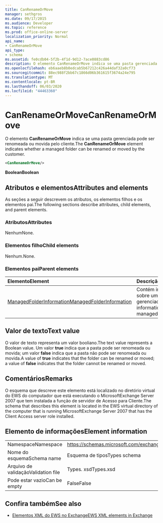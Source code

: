 ```yaml
---
title: CanRenameOrMove
manager: sethgros
ms.date: 09/17/2015
ms.audience: Developer
ms.topic: reference
ms.prod: office-online-server
localization_priority: Normal
api_name:
- CanRenameOrMove
api_type:
- schema
ms.assetid: fe0cdb04-5f2b-4f1d-9d12-7ace0883cd86
description: O elemento CanRenameOrMove indica se uma pasta gerenciada pode ser renomeada ou movida pelo cliente.
ms.openlocfilehash: eb6aaeb8b0edcab5b67212c426a44daf32a0cf73
ms.sourcegitcommit: 88ec988f2bb67c1866d06b361615f3674a24e795
ms.translationtype: MT
ms.contentlocale: pt-BR
ms.lasthandoff: 06/03/2020
ms.locfileid: "44463360"
---
```

# <a name="canrenameormove"></a><span data-ttu-id="4ba2f-103">CanRenameOrMove</span><span class="sxs-lookup"><span data-stu-id="4ba2f-103">CanRenameOrMove</span></span>

<span data-ttu-id="4ba2f-104">O elemento **CanRenameOrMove** indica se uma pasta gerenciada pode ser renomeada ou movida pelo cliente.</span><span class="sxs-lookup"><span data-stu-id="4ba2f-104">The **CanRenameOrMove** element indicates whether a managed folder can be renamed or moved by the customer.</span></span> 
  
```xml
<CanRenameOrMove/>
```

 <span data-ttu-id="4ba2f-105">**Boolean**</span><span class="sxs-lookup"><span data-stu-id="4ba2f-105">**Boolean**</span></span>
## <a name="attributes-and-elements"></a><span data-ttu-id="4ba2f-106">Atributos e elementos</span><span class="sxs-lookup"><span data-stu-id="4ba2f-106">Attributes and elements</span></span>

<span data-ttu-id="4ba2f-107">As seções a seguir descrevem os atributos, os elementos filhos e os elementos pai.</span><span class="sxs-lookup"><span data-stu-id="4ba2f-107">The following sections describe attributes, child elements, and parent elements.</span></span>
  
### <a name="attributes"></a><span data-ttu-id="4ba2f-108">Atributos</span><span class="sxs-lookup"><span data-stu-id="4ba2f-108">Attributes</span></span>

<span data-ttu-id="4ba2f-109">Nenhum</span><span class="sxs-lookup"><span data-stu-id="4ba2f-109">None.</span></span>
  
### <a name="child-elements"></a><span data-ttu-id="4ba2f-110">Elementos filho</span><span class="sxs-lookup"><span data-stu-id="4ba2f-110">Child elements</span></span>

<span data-ttu-id="4ba2f-111">Nenhum.</span><span class="sxs-lookup"><span data-stu-id="4ba2f-111">None.</span></span>
  
### <a name="parent-elements"></a><span data-ttu-id="4ba2f-112">Elementos pai</span><span class="sxs-lookup"><span data-stu-id="4ba2f-112">Parent elements</span></span>

|<span data-ttu-id="4ba2f-113">**Elemento**</span><span class="sxs-lookup"><span data-stu-id="4ba2f-113">**Element**</span></span>|<span data-ttu-id="4ba2f-114">**Descrição**</span><span class="sxs-lookup"><span data-stu-id="4ba2f-114">**Description**</span></span>|
|:-----|:-----|
|[<span data-ttu-id="4ba2f-115">ManagedFolderInformation</span><span class="sxs-lookup"><span data-stu-id="4ba2f-115">ManagedFolderInformation</span></span>](managedfolderinformation.md) <br/> |<span data-ttu-id="4ba2f-116">Contém informações sobre uma pasta gerenciada.</span><span class="sxs-lookup"><span data-stu-id="4ba2f-116">Contains information about a managed folder.</span></span>  <br/> |
   
## <a name="text-value"></a><span data-ttu-id="4ba2f-117">Valor de texto</span><span class="sxs-lookup"><span data-stu-id="4ba2f-117">Text value</span></span>

<span data-ttu-id="4ba2f-118">O valor de texto representa um valor booliano.</span><span class="sxs-lookup"><span data-stu-id="4ba2f-118">The text value represents a Boolean value.</span></span> <span data-ttu-id="4ba2f-119">Um valor **true** indica que a pasta pode ser renomeada ou movida; um valor **false** indica que a pasta não pode ser renomeada ou movida.</span><span class="sxs-lookup"><span data-stu-id="4ba2f-119">A value of **true** indicates that the folder can be renamed or moved; a value of **false** indicates that the folder cannot be renamed or moved.</span></span> 
  
## <a name="remarks"></a><span data-ttu-id="4ba2f-120">Comentários</span><span class="sxs-lookup"><span data-stu-id="4ba2f-120">Remarks</span></span>

<span data-ttu-id="4ba2f-121">O esquema que descreve este elemento está localizado no diretório virtual do EWS do computador que está executando o MicrosoftExchange Server 2007 que tem instalada a função de servidor de Acesso para Cliente.</span><span class="sxs-lookup"><span data-stu-id="4ba2f-121">The schema that describes this element is located in the EWS virtual directory of the computer that is running MicrosoftExchange Server 2007 that has the Client Access server role installed.</span></span>
  
## <a name="element-information"></a><span data-ttu-id="4ba2f-122">Elemento de informações</span><span class="sxs-lookup"><span data-stu-id="4ba2f-122">Element information</span></span>

|||
|:-----|:-----|
|<span data-ttu-id="4ba2f-123">Namespace</span><span class="sxs-lookup"><span data-stu-id="4ba2f-123">Namespace</span></span>  <br/> |https://schemas.microsoft.com/exchange/services/2006/types  <br/> |
|<span data-ttu-id="4ba2f-124">Nome do esquema</span><span class="sxs-lookup"><span data-stu-id="4ba2f-124">Schema name</span></span>  <br/> |<span data-ttu-id="4ba2f-125">Esquema de tipos</span><span class="sxs-lookup"><span data-stu-id="4ba2f-125">Types schema</span></span>  <br/> |
|<span data-ttu-id="4ba2f-126">Arquivo de validação</span><span class="sxs-lookup"><span data-stu-id="4ba2f-126">Validation file</span></span>  <br/> |<span data-ttu-id="4ba2f-127">Types. xsd</span><span class="sxs-lookup"><span data-stu-id="4ba2f-127">Types.xsd</span></span>  <br/> |
|<span data-ttu-id="4ba2f-128">Pode estar vazio</span><span class="sxs-lookup"><span data-stu-id="4ba2f-128">Can be empty</span></span>  <br/> |<span data-ttu-id="4ba2f-129">False</span><span class="sxs-lookup"><span data-stu-id="4ba2f-129">False</span></span>  <br/> |
   
## <a name="see-also"></a><span data-ttu-id="4ba2f-130">Confira também</span><span class="sxs-lookup"><span data-stu-id="4ba2f-130">See also</span></span>



- [<span data-ttu-id="4ba2f-131">Elementos XML do EWS no Exchange</span><span class="sxs-lookup"><span data-stu-id="4ba2f-131">EWS XML elements in Exchange</span></span>](ews-xml-elements-in-exchange.md)

